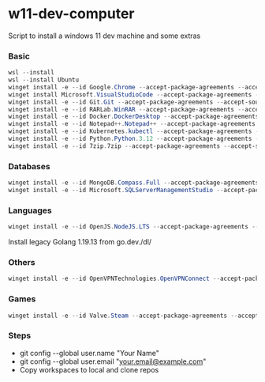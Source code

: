 # w11-dev-computer
Script to install a windows 11 dev machine and some extras

### Basic 
``` powershell
wsl --install
wsl --install Ubuntu
winget install -e --id Google.Chrome --accept-package-agreements --accept-source-agreements
winget install Microsoft.VisualStudioCode --accept-package-agreements --accept-source-agreements
winget install -e --id Git.Git --accept-package-agreements --accept-source-agreements
winget install -e --id RARLab.WinRAR --accept-package-agreements --accept-source-agreements
winget install -e --id Docker.DockerDesktop --accept-package-agreements --accept-source-agreements
winget install -e --id Notepad++.Notepad++ --accept-package-agreements --accept-source-agreements
winget install -e --id Kubernetes.kubectl --accept-package-agreements --accept-source-agreements
winget install -e --id Python.Python.3.12 --accept-package-agreements --accept-source-agreements
winget install -e --id 7zip.7zip --accept-package-agreements --accept-source-agreements
```

### Databases
``` powershell
winget install -e --id MongoDB.Compass.Full --accept-package-agreements --accept-source-agreements
winget install -e --id Microsoft.SQLServerManagementStudio --accept-package-agreements --accept-source-agreements
```

### Languages
``` powershell
winget install -e --id OpenJS.NodeJS.LTS --accept-package-agreements --accept-source-agreements
```
Install legacy Golang 1.19.13 from go.dev./dl/

### Others
``` powershell
winget install -e --id OpenVPNTechnologies.OpenVPNConnect --accept-package-agreements --accept-source-agreements
```

### Games
``` powershell
winget install -e --id Valve.Steam --accept-package-agreements --accept-source-agreements
```

### Steps
- git config --global user.name "Your Name"
- git config --global user.email "your.email@example.com"
- Copy workspaces to local and clone repos
